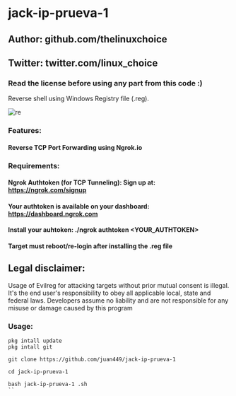 # jack-ip-prueva-1
## Author: github.com/thelinuxchoice
## Twitter: twitter.com/linux_choice
### Read the license before using any part from this code :) 

Reverse shell using Windows Registry file (.reg).

![re](https://user-images.githubusercontent.com/34893261/78690039-581ac680-78cd-11ea-87ad-5d7763fdbcdf.jpg)

### Features:
#### Reverse TCP Port Forwarding using Ngrok.io

### Requirements:
#### Ngrok Authtoken (for TCP Tunneling): Sign up at: https://ngrok.com/signup
#### Your authtoken is available on your dashboard: https://dashboard.ngrok.com
#### Install your auhtoken: ./ngrok authtoken <YOUR_AUTHTOKEN>
#### Target must reboot/re-login after installing the .reg file

## Legal disclaimer:

Usage of Evilreg for attacking targets without prior mutual consent is illegal. It's the end user's responsibility to obey all applicable local, state and federal laws. Developers assume no liability and are not responsible for any misuse or damage caused by this program 

### Usage:
```
pkg intall update 
pkg intall git

git clone https://github.com/juan449/jack-ip-prueva-1

cd jack-ip-prueva-1

bash jack-ip-prueva-1 .sh
``

